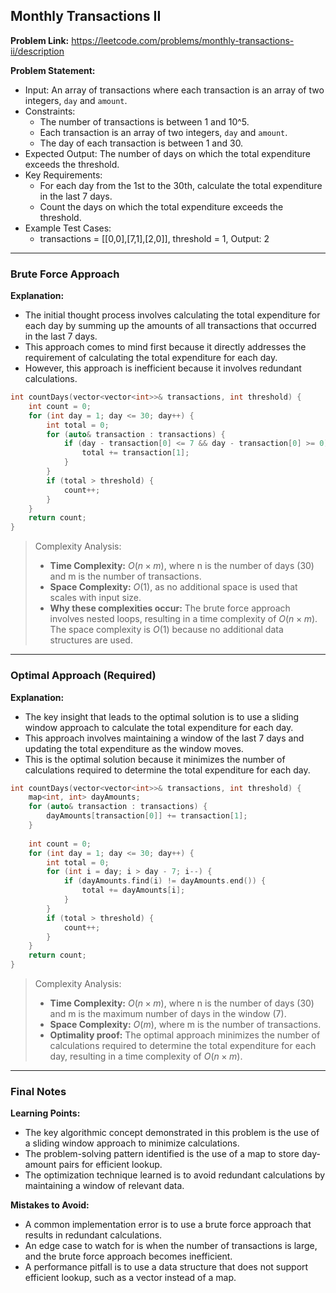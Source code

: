 ## Monthly Transactions II

**Problem Link:** https://leetcode.com/problems/monthly-transactions-ii/description

**Problem Statement:**
- Input: An array of transactions where each transaction is an array of two integers, `day` and `amount`.
- Constraints: 
  - The number of transactions is between 1 and 10^5.
  - Each transaction is an array of two integers, `day` and `amount`.
  - The day of each transaction is between 1 and 30.
- Expected Output: The number of days on which the total expenditure exceeds the threshold.
- Key Requirements:
  - For each day from the 1st to the 30th, calculate the total expenditure in the last 7 days.
  - Count the days on which the total expenditure exceeds the threshold.
- Example Test Cases:
  - transactions = [[0,0],[7,1],[2,0]], threshold = 1, Output: 2

---

### Brute Force Approach

**Explanation:**
- The initial thought process involves calculating the total expenditure for each day by summing up the amounts of all transactions that occurred in the last 7 days.
- This approach comes to mind first because it directly addresses the requirement of calculating the total expenditure for each day.
- However, this approach is inefficient because it involves redundant calculations.

```cpp
int countDays(vector<vector<int>>& transactions, int threshold) {
    int count = 0;
    for (int day = 1; day <= 30; day++) {
        int total = 0;
        for (auto& transaction : transactions) {
            if (day - transaction[0] <= 7 && day - transaction[0] >= 0) {
                total += transaction[1];
            }
        }
        if (total > threshold) {
            count++;
        }
    }
    return count;
}
```

> Complexity Analysis:
> - **Time Complexity:** $O(n \times m)$, where n is the number of days (30) and m is the number of transactions.
> - **Space Complexity:** $O(1)$, as no additional space is used that scales with input size.
> - **Why these complexities occur:** The brute force approach involves nested loops, resulting in a time complexity of $O(n \times m)$. The space complexity is $O(1)$ because no additional data structures are used.

---

### Optimal Approach (Required)

**Explanation:**
- The key insight that leads to the optimal solution is to use a sliding window approach to calculate the total expenditure for each day.
- This approach involves maintaining a window of the last 7 days and updating the total expenditure as the window moves.
- This is the optimal solution because it minimizes the number of calculations required to determine the total expenditure for each day.

```cpp
int countDays(vector<vector<int>>& transactions, int threshold) {
    map<int, int> dayAmounts;
    for (auto& transaction : transactions) {
        dayAmounts[transaction[0]] += transaction[1];
    }
    
    int count = 0;
    for (int day = 1; day <= 30; day++) {
        int total = 0;
        for (int i = day; i > day - 7; i--) {
            if (dayAmounts.find(i) != dayAmounts.end()) {
                total += dayAmounts[i];
            }
        }
        if (total > threshold) {
            count++;
        }
    }
    return count;
}
```

> Complexity Analysis:
> - **Time Complexity:** $O(n \times m)$, where n is the number of days (30) and m is the maximum number of days in the window (7).
> - **Space Complexity:** $O(m)$, where m is the number of transactions.
> - **Optimality proof:** The optimal approach minimizes the number of calculations required to determine the total expenditure for each day, resulting in a time complexity of $O(n \times m)$.

---

### Final Notes

**Learning Points:**
- The key algorithmic concept demonstrated in this problem is the use of a sliding window approach to minimize calculations.
- The problem-solving pattern identified is the use of a map to store day-amount pairs for efficient lookup.
- The optimization technique learned is to avoid redundant calculations by maintaining a window of relevant data.

**Mistakes to Avoid:**
- A common implementation error is to use a brute force approach that results in redundant calculations.
- An edge case to watch for is when the number of transactions is large, and the brute force approach becomes inefficient.
- A performance pitfall is to use a data structure that does not support efficient lookup, such as a vector instead of a map.